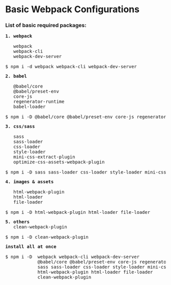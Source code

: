 # Basic Webpack Configurations

### List of basic required packages:


<pre>
<b>1. webpack</b>

   webpack
   webpack-cli
   webpack-dev-server

$ npm i -d webpack webpack-cli webpack-dev-server
</pre>
<pre>
<b>2. babel</b>

   @babel/core
   @babel/preset-env
   core-js
   regenerator-runtime
   babel-loader
   
$ npm i -D @babel/core @babel/preset-env core-js regenerator-runtime babel-loader
</pre>
<pre>
<b>3. css/sass</b>

   sass
   sass-loader
   css-loader
   style-loader
   mini-css-extract-plugin
   optimize-css-assets-webpack-plugin
      
$ npm i -D sass sass-loader css-loader style-loader mini-css-extract-plugin optimize-css-assets-webpack-plugin
</pre>
<pre>
<b>4. images & assets</b>

   html-webpack-plugin
   html-loader
   file-loader
      
$ npm i -D html-webpack-plugin html-loader file-loader
</pre>
<pre>
<b>5. others</b>
   clean-webpack-plugin
      
$ npm i -D clean-webpack-plugin
</pre>
<pre>
<b>install all at once</b>

$ npm i -D  webpack webpack-cli webpack-dev-server 
            @babel/core @babel/preset-env core-js regenerator-runtime babel-loader 
            sass sass-loader css-loader style-loader mini-css-extract-plugin optimize-css-assets-webpack-plugin 
            html-webpack-plugin html-loader file-loader 
            clean-webpack-plugin
</pre>
